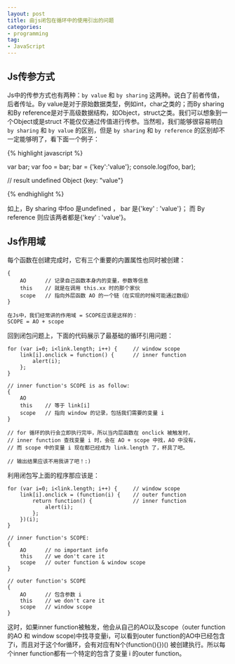 ```yaml
---
layout: post
title: 由js闭包在循环中的使用引出的问题
categories:
- programming
tag:
- JavaScript
---
```


## Js传参方式
Js中的传参方式也有两种：`by value` 和 `by sharing` 这两种。说白了前者传值，后者传址。By value是对于原始数据类型，例如int，char之类的；而By sharing 和By reference是对于高级数据结构，如Object，struct之类。我们可以想象到一个Object或是struct 不能仅仅通过传值进行传参。当然啦，我们能够很容易明白 `by sharing` 和 `by value` 的区别，但是 `by sharing` 和 `by reference` 的区别却不一定能够明了，看下面一个例子：

{% highlight javascript %}

var bar;
var foo = bar;
bar = {'key':'value'};
console.log(foo, bar);

// result
undefined Object {key: "value"} 

{% endhighlight %}

如上，By sharing 中foo 是undefined ， bar 是{'key' : 'value'}； 而 By reference 则应该两者都是{'key' : 'value'}。

## Js作用域
每个函数在创建完成时，它有三个重要的内置属性也同时被创建：

	{
		AO 		// 记录自己函数本身内的变量，参数等信息
		this 	// 就是在调用 this.xx 时的那个家伙
		scope 	// 指向外层函数 AO 的一个链（在实现的时候可能通过数组）
	}

	在Js中，我们经常讲的作用域 = SCOPE应该是这样的：
	SCOPE = AO + scope

回到闭包问题上，下面的代码展示了最基础的循环引用问题：

	for (var i=0; i<link.length; i++) {		// window scope
		link[i].onclick = function() {		// inner function
			alert(i);
		};
	}

	// inner function's SCOPE is as follow:
	{
		AO
		this 	// 等于 link[i]
		scope 	// 指向 window 的记录，包括我们需要的变量 i
	}

	// for 循环的执行会立即执行完毕，所以当内层函数在 onclick 被触发时，
	// inner function 查找变量 i 时，会在 AO + scope 中找，AO 中没有，
	// 而 scope 中的变量 i 现在都已经成为 link.length 了，杯具了吧。

	// 输出结果应该不用我讲了吧！:)

利用闭包写上面的程序那应该是：

	for (var i=0; i<link.length; i++) {		// window scope
		link[i].onclick = (function(i) {	// outer function
			return function() {				// inner function
				alert(i);
			};
		})(i);
	}

	// inner function's SCOPE:
	{
		AO 		// no important info
		this 	// we don't care it
		scope 	// outer function & window scope
	}

	// outer function's SCOPE
	{
		AO 		// 包含参数 i
		this 	// we don't care it
		scope 	// window scope
	}

这时，如果inner function被触发，他会从自己的AO以及scope（outer function的AO 和 window scope)中找寻变量i，可以看到outer function的AO中已经包含了i，而且对于这个for循环，会有对应有N个(function(){})() 被创建执行。所以每个inner function都有一个特定的包含了变量 i 的outer function。